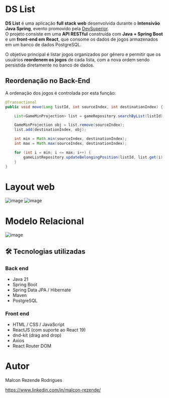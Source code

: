 # DS List 

**DS List** é uma aplicação **full stack web** desenvolvida durante o **Intensivão Java Spring**, evento promovido pela [DevSuperior](https://devsuperior.com.br/).  
O projeto consiste em uma **API RESTful** construída com **Java + Spring Boot** e um **front-end em React**, que consome os dados de jogos armazenados em um banco de dados PostgreSQL.

O objetivo principal é listar jogos organizados por gênero e permitir que os usuários **reordenem os jogos** de cada lista, com a nova ordem sendo persistida diretamente no banco de dados.

## Reordenação no Back-End

A ordenação dos jogos é controlada por esta função:

```java
@Transactional
public void move(Long listId, int sourceIndex, int destinationIndex) {

    List<GameMinProjection> list = gameRepository.searchByList(listId);

    GameMinProjection obj = list.remove(sourceIndex);
    list.add(destinationIndex, obj);

    int min = Math.min(sourceIndex, destinationIndex);
    int max = Math.max(sourceIndex, destinationIndex);

    for (int i = min; i <= max; i++) {
        gameListRepository.updateBelongingPosition(listId, list.get(i).getId(), i);
    }
}
```
# Layout web

![image](https://github.com/user-attachments/assets/b21bccfc-5a2b-4f86-8c35-a65db5e02d00)
![image](https://github.com/user-attachments/assets/9785628d-c2bb-4787-8d46-660be0c0726d)

# Modelo Relacional

![image](https://github.com/user-attachments/assets/9f273006-26c8-451a-b42b-03408014ad7e)

## 🛠️ Tecnologias utilizadas

### Back end
- Java 21
- Spring Boot
- Spring Data JPA / Hibernate
- Maven
- PostgreSQL

### Front end
- HTML / CSS / JavaScript
- ReactJS (com suporte ao React 19)
- dnd-kit (drag and drop)
- Axios
- React Router DOM

# Autor
Malcon Rezende Rodrigues

https://www.linkedin.com/in/malcon-rezende/

